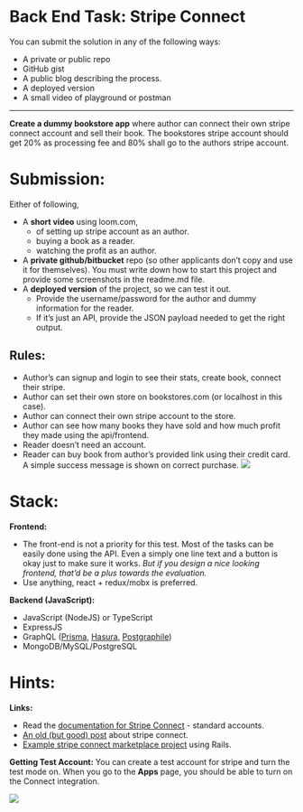 # Back End Task: Stripe Connect

You can submit the solution in any of the following ways:

- A private or public repo
- GitHub gist
- A public blog describing the process.
- A deployed version
- A small video of playground or postman

---

**Create a dummy bookstore app** where author can connect their own stripe connect account and sell their book. The bookstores stripe account should get 20% as processing fee and 80% shall go to the authors stripe account.

# Submission:

Either of following,

- A **short video** using loom.com, 
    - of setting up stripe account as an author.
    - buying a book as a reader.
    - watching the profit as an author.
- A **private github/bitbucket** repo (so other applicants don’t copy and use it for themselves). You must write down how to start this project and provide some screenshots in the readme.md file.
- A **deployed version** of the project, so we can test it out. 
    - Provide the username/password for the author and dummy information for the reader.
    - If it’s just an API, provide the JSON payload needed to get the right output.
## Rules:
- Author’s can signup and login to see their stats, create book, connect their stripe.
- Author can set their own store on bookstores.com (or localhost in this case).
- Author can connect their own stripe account to the store.
- Author can see how many books they have sold and how much profit they made using the api/frontend.
- Reader doesn’t need an account. 
- Reader can buy book from author’s provided link using their credit card. A simple success message is shown on correct purchase.
![](https://paper-attachments.dropbox.com/s_C32F9B0204AA5D8CC4851FA70F213E0A7724B40269D514087AD7C2CD5A4672ED_1575102079955_image.png)

# Stack:

**Frontend:** 

- The front-end is not a priority for this test. Most of the tasks can be easily done using the API. Even a simply one line text and a button is okay just to make sure it works. *But if you design a nice looking frontend, that’d be a plus towards the evaluation.*
- Use anything, react + redux/mobx is preferred.

**Backend (JavaScript):**

- JavaScript (NodeJS) or TypeScript
- ExpressJS
- GraphQL ([Prisma](https://www.prisma.io/), [Hasura](https://hasura.io/), [Postgraphile](https://www.graphile.org/postgraphile/))
- MongoDB/MySQL/PostgreSQL
# Hints:

**Links:**

- Read the [documentation for Stripe Connect](https://stripe.com/docs/connect/standard-accounts) - standard accounts.
- [An old (but good) post](https://adamjstevenson.com/stripe/2017/10/20/building-a-marketplace-using-stripe-connect-examples.html) about stripe connect.
- [Example stripe connect marketplace project](https://stripe-marketplace-demo.herokuapp.com/) using Rails.

**Getting Test Account:**
You can create a test account for stripe and turn the test mode on. When you go to the **Apps** page, you should be able to turn on the Connect integration.

![](https://paper-attachments.dropbox.com/s_C32F9B0204AA5D8CC4851FA70F213E0A7724B40269D514087AD7C2CD5A4672ED_1575101258594_image.png)
